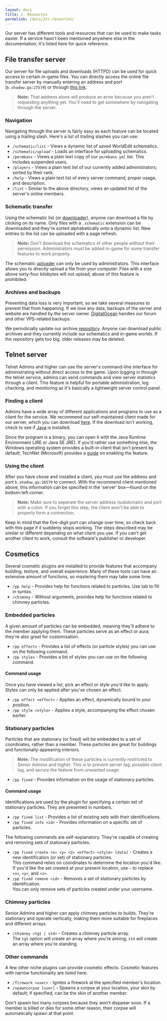 ```yaml
---
layout: docs
title: c. Resources
permalink: /docs/2/c-resources/
---
```

Our server has different tools and resources that can be used to make tasks easier.
If a service hasn't been mentioned anywhere else in the documentation; it's listed here for quick reference.

## File transfer server
Our server for file uploads and downloads (HTTPD) can be used for quick access to certain in-game files.
You can directly access the online file transfer server by manually entering an address and port (`b.shadow.ga:27579`) or through [this link](http://b.shadow.ga:27579).

> **Note:** That address alone will produce an error because you aren't requesting anything yet. You'll need to get somewhere by navigating through the server.

### Navigation
Navigating through the server is fairly easy as each feature can be located using a trailing slash.
Here's a list of trailing slashes you can use:
 - `/schematic/list` - Views a dynamic list of saved WorldEdit schematics.
 - `/schematic/upload` - Loads an interface for uploading schematics.
 - `/permbans` - Views a plain text copy of our `permbans.yml` list. This includes suspended users.
 - `/players` - Views a plain text list of our currently added administrators; sorted by their rank.
 - `/help` - Views a plain text list of every server command, proper usage, and description.
 - `/list` - Similar to the above directory, views an updated list of the server's online members.
 
### Schematic transfer
Using the schematic list (or [downloader](http://b.shadow.ga:27579/schematic/list)), anyone can download a file by clicking on its name.
Only files with a `.schematic` extension can be downloaded and they're sorted alphabetically onto a dynamic list.
New entries to the list can be uploaded with a page refresh.

> **Note:** Don't download the schematics of other people without their permission. Administrators must be added in-game for some transfer features to work properly.

The schematic [uploader](http://b.shadow.ga:27579/schematic/list) can only be used by administrators.
This interface allows you to directly upload a file from your computer.
Files with a size above sixty-four kilobytes will not upload; abuse of this feature is prohibited.

### Archives and backups
Preventing data loss is very important, so we take several measures to prevent that from happening.
If we lose any data, backups of the server and website are handled by the server owner.
[DigitalOcean](https://m.do.co/c/7438217b1bcd) handles our forum and other VPS-related backups.

We periodicially update our archive [repository](https://git.io/v7PUB).
Anyone can download public archives and they currently include our schematics and in-game worlds.
If the repository gets too big, older releases may be deleted.

## Telnet server
Telnet Admins and higher can use the server's command-line interface for administrating without direct access to the game.
Upon logging in through the telnet service, admins can send commands and view server statistics through a client.
This feature is helpful for portable administration, log checking, and monitoring as it's basically a lightweight server control panel.

### Finding a client
Admins have a wide array of different applications and programs to use as a client for the service.
We recommend our self-maintained client made for our server, which you can download [here](https://git.io/v7kJw).
If the download isn't working, check to see if [Java](https://www.java.com/en/download) is installed.

Since the program is a binary, you can open it with the Java Runtime Environment (JRE or Java SE JRE).
If you'd rather use something else, the Windows operating system provides a built-in client that isn't present by default; TechNet (Microsoft) provides a [guide](https://technet.microsoft.com/en-us/library/cc771275) on enabling the feature.

### Using the client
After you have chose and installed a client, you must use the address and port `b.shadow.ga:26579` to connect.
With the recommend client mentioned above, this information can be specified in the 'server' box—found on the bottom-left corner.
> **Note:** Make sure to seperate the server address (subdomain) and port with a colon. If you forget this step, the client won't be able to properly form a connection.

Keep in mind that the five-digit port can change over time, so check back with this page if it suddenly stops working.
The steps described may be similar or different depending on what client you use.
If you can't get another client to work, consult the software's publisher or developer.

## Cosmetics
Several cosmetic plugins are installed to provide features that accompany building, texture, and overall experience.
Many of these tools can have an extensive amount of functions, so mastering them may take some time.

 * `/pp help` - Provides help for functions related to particles. Use tab to fill in syntax.
 * `/chimney` - Without arguments, provides help for functions related to chimney particles.

### Embedded particles
A given amount of particles can be embedded, meaning they'll adhere to the member applying them.
These particles serve as an effect or aura; they're also great for customisation.

 * `/pp effects` - Provides a list of effects (or particle styles) you can use on the following command.
 * `/pp styles` - Provides a list of styles you can use on the following command.
 
#### Command usage
Once you have viewed a list, pick an effect or style you'd like to apply.
Styles can only be applied after you've chosen an effect.

 * `/pp effect <effect>` - Applies an effect, dynamically bound to your position.
 * `/pp style <style>` - Applies a style, accompanying the effect chosen earlier.
 
### Stationary particles
Particles that are stationary (or fixed) will be embedded to a set of coordinates, rather than a member.
These particles are great for buildings and functionally-appearing interiors.

> **Note:** The modification of these particles is currently restricted to Senior Admins and higher. This is to prevent server lag, possible client lag, and secure the feature from unwanted usage.

 * `/pp fixed` - Provides information on the usage of stationary particles.

#### Command usage
Identifications are used by the plugin for specifying a certain set of stationary particles.
They are presented in numbers.

 * `/pp fixed list` - Provides a list of existing sets with their identifications.
 * `/pp fixed info <id>` - Provides information on a specific set of particles.

The following commands are self-explanatory.
They're capable of creating and removing sets of stationary particles.

 * `/pp fixed create <x> <y> <z> <effect> <style> [data]` - Creates a new identification (or set) of stationary particles.
   <br>
   This command relies on coordinates to determine the location you'd like.
   <br>
   If you'd like the set created at your present location, use `~` to replace `<x>`, `<y>`, and `<z>`.
 * `/pp fixed remove <id>` - Removes a set of stationary particles by identification.
   <br>
   You can only remove sets of particles created under your username.

### Chimney particles
Senior Admins and higher can apply chimney particles to builds.
They're stationary and operate vertically, making them more suitable for fireplaces and different arrays.

 * `/chimney <tgt | std>` - Creates a chimney particle array.
   <br>
   The `tgt` option will create an array where you're aiming; `std` will create an array where you're standing.

### Other commands
A few other niche plugins can provide cosmetic effects.
Cosmetic features with narrow functionality are listed here.

 * `/firework <user>` - Ignites a firework at the specified member's location.
 * `/spawncorpse [user]` - Spawns a corpse at your location, your skin by default; if specified, can be the skin of another member.
 
Don't spawn too many corpses because they won't disppear soon.
If a member is killed or dies for some other reason, their corpse will automatically spawn at that point.
